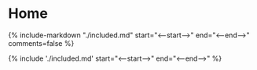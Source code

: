 # Home

{%
  include-markdown "./included.md"
  start="<--start-->"
  end="<--end-->"
  comments=false
%}

{%
  include './included.md'
  start="<--start-->"
  end="<--end-->"
%}
